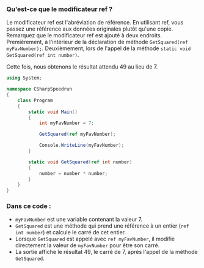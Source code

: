 ### Qu'est-ce que le modificateur ref ?

Le modificateur ref est l'abréviation de référence. En utilisant ref, vous passez une référence aux données originales plutôt qu'une copie. Remarquez que le modificateur ref est ajouté à deux endroits. Premièrement, à l'intérieur de la déclaration de méthode `GetSquared(ref myFavNumber);`. Deuxièmement, lors de l'appel de la méthode `static void GetSquared(ref int number)`.

Cette fois, nous obtenons le résultat attendu 49 au lieu de 7.

```csharp
using System;

namespace CSharpSpeedrun
{
    class Program
    {
        static void Main()
        {
            int myFavNumber = 7;

            GetSquared(ref myFavNumber);

            Console.WriteLine(myFavNumber);
        }

        static void GetSquared(ref int number)
        {
            number = number * number;
        }
    }
}
```

### Dans ce code :

- `myFavNumber` est une variable contenant la valeur 7.
- `GetSquared` est une méthode qui prend une référence à un entier (`ref int number`) et calcule le carré de cet entier.
- Lorsque `GetSquared` est appelé avec `ref myFavNumber`, il modifie directement la valeur de `myFavNumber` pour être son carré.
- La sortie affiche le résultat 49, le carré de 7, après l'appel de la méthode `GetSquared`.